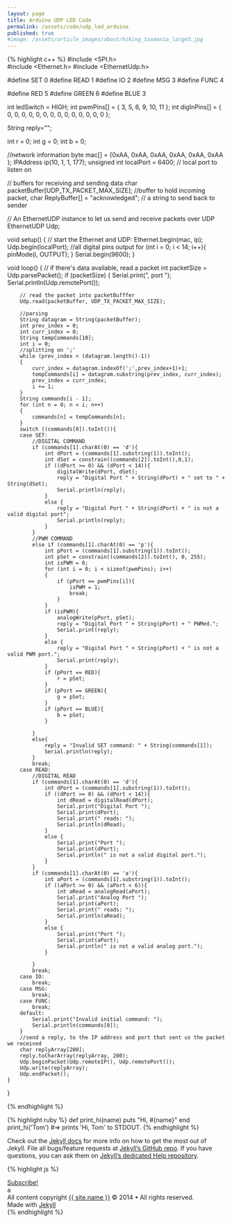 ```yaml
---
layout: page
title: Arduino UDP LED Code
permalink: /assets/code/udp_led_arduino
published: true
#image: /assets/article_images/about/hiking_tasmania_large3.jpg
---
```


{% highlight c++ %}
#include <SPI.h>         
#include <Ethernet.h>
#include <EthernetUdp.h>        

#define SET 0
#define READ 1
#define IO 2
#define MSG 3
#define FUNC 4

#define RED 5
#define GREEN 6
#define BLUE 3

int ledSwitch = HIGH;
int pwmPins[] = { 3, 5, 6, 9, 10, 11 };
int digInPins[] = { 0, 0, 0, 0, 0, 0, 0, 0, 0, 0, 0, 0, 0, 0 };

String reply="";

int r = 0;
int g = 0;
int b = 0;


//network information
byte mac[] = {0xAA, 0xAA, 0xAA, 0xAA, 0xAA, 0xAA };
IPAddress ip(10, 1, 1, 177);
unsigned int localPort = 6400;      // local port to listen on

// buffers for receiving and sending data
char packetBuffer[UDP_TX_PACKET_MAX_SIZE]; //buffer to hold incoming packet,
char  ReplyBuffer[] = "acknowledged";       // a string to send back to sender

// An EthernetUDP instance to let us send and receive packets over UDP
EthernetUDP Udp;

void setup() {
	// start the Ethernet and UDP:
	Ethernet.begin(mac, ip);
	Udp.begin(localPort);
	//all digital pins output
	for (int i = 0; i < 14; i++){
		pinMode(i, OUTPUT);
	}
	Serial.begin(9600);
}

void loop() {
	// if there's data available, read a packet
	int packetSize = Udp.parsePacket();
	if (packetSize)
	{
		Serial.print(", port ");
		Serial.println(Udp.remotePort());

		// read the packet into packetBufffer
		Udp.read(packetBuffer, UDP_TX_PACKET_MAX_SIZE);

		//parsing
		String datagram = String(packetBuffer);
		int prev_index = 0;
		int curr_index = 0;
		String tempCommands[10];
		int i = 0;
		//splitting on ';'
		while (prev_index < (datagram.length()-1))
		{
			curr_index = datagram.indexOf(';',prev_index+1)+1;
			tempCommands[i] = datagram.substring(prev_index, curr_index);
			prev_index = curr_index;
			i += 1;
		}
		String commands[i - 1];
		for (int n = 0; n < i; n++)
		{
			commands[n] = tempCommands[n];
		}
		switch ((commands[0]).toInt()){
		case SET:
			//DIGITAL COMMAND
			if (commands[1].charAt(0) == 'd'){
				int dPort = (commands[1].substring(1)).toInt();
				int dSet = constrain((commands[2]).toInt(),0,1);
				if ((dPort >= 0) && (dPort < 14)){
					digitalWrite(dPort, dSet);
					reply = "Digital Port " + String(dPort) + " set to " + String(dSet); 
					Serial.println(reply);
				}
				else {
					reply = "Digital Port " + String(dPort) + " is not a valid digital port";
					Serial.println(reply);
				}
			}
			//PWM COMMAND
			else if (commands[1].charAt(0) == 'p'){
				int pPort = (commands[1].substring(1)).toInt();
				int pSet = constrain((commands[2]).toInt(), 0, 255);
				int isPWM = 0;
				for (int i = 0; i < sizeof(pwmPins); i++)
				{
					if (pPort == pwmPins[i]){
						isPWM = 1;
						break;
					}
				}
				if (isPWM){
					analogWrite(pPort, pSet);
					reply = "Digital Port " + String(pPort) + " PWMed.";
					Serial.print(reply);
				}
				else {
					reply = "Digital Port " + String(pPort) + " is not a valid PWM port.";
					Serial.print(reply);
				}
				if (pPort == RED){
					r = pSet;
				}
				if (pPort == GREEN){
					g = pSet;
				}
				if (pPort == BLUE){
					b = pSet;
				}

			}
			else{
				reply = "Invalid SET command: " + String(commands[1]);
				Serial.println(reply);
			}
			break;
		case READ:
			//DIGITAL READ
			if (commands[1].charAt(0) == 'd'){
				int dPort = (commands[1].substring(1)).toInt();
				if ((dPort >= 0) && (dPort < 14)){
					int dRead = digitalRead(dPort);
					Serial.print("Digital Port ");
					Serial.print(dPort);
					Serial.print(" reads: ");
					Serial.println(dRead);
				}
				else {
					Serial.print("Port ");
					Serial.print(dPort);
					Serial.println(" is not a valid digital port.");
				}
			}
			if (commands[1].charAt(0) == 'a'){
				int aPort = (commands[1].substring(1)).toInt();
				if ((aPort >= 0) && (aPort < 6)){
					int aRead = analogRead(aPort);
					Serial.print("Analog Port ");
					Serial.print(aPort);
					Serial.print(" reads: ");
					Serial.println(aRead);
				}
				else {
					Serial.print("Port ");
					Serial.print(aPort);
					Serial.println(" is not a valid analog port.");
				}

			}
			break;
		case IO:
			break;
		case MSG:
			break;
		case FUNC:
			break;
		default:
			Serial.print("Invalid initial command: ");
			Serial.println(commands[0]);
		}
		//send a reply, to the IP address and port that sent us the packet we received
		char replyArray[200];
		reply.toCharArray(replyArray, 200);
		Udp.beginPacket(Udp.remoteIP(), Udp.remotePort());
		Udp.write(replyArray);
		Udp.endPacket();
	}	
}

{% endhighlight %}


{% highlight ruby %}
def print_hi(name)
  puts "Hi, #{name}"
end
print_hi('Tom')
#=> prints 'Hi, Tom' to STDOUT.
{% endhighlight %}

Check out the [Jekyll docs][jekyll] for more info on how to get the most out of Jekyll. File all bugs/feature requests at [Jekyll’s GitHub repo][jekyll-gh]. If you have questions, you can ask them on [Jekyll’s dedicated Help repository][jekyll-help].

{% highlight js %}

<footer class="site-footer">
 <a class="subscribe" href="{{ "/feed.xml" | prepend: site.baseurl }}"> <span class="tooltip"> <i class="fa fa-rss"></i> Subscribe!</span></a>
  <div class="inner">a
   <section class="copyright">All content copyright <a href="mailto:{{ site.email}}">{{ site.name }}</a> &copy; 2014 &bull; All rights reserved.</section>
   <section class="poweredby">Made with <a href="http://jekyllrb.com"> Jekyll</a></section>
  </div>
</footer>
{% endhighlight %}


[jekyll]:      http://jekyllrb.com
[jekyll-gh]:   https://github.com/jekyll/jekyll
[jekyll-help]: https://github.com/jekyll/jekyll-help
